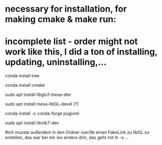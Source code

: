 # necessary for installation, for making cmake & make run:
# incomplete list - order might not work like this, I did a ton of installing, updating, uninstalling,...

conda install tree

conda install cmake

sudo apt install libglu1-mesa-dev

sudo apt install mesa-libGL-devel (?)

conda install -c conda-forge pugixml

sudo apt install libvtk7-dev

#ich musste außerdem in den Ordner /usr/lib einen FakeLink zu libGL.so erstellen, das war bei mir wo anders drin, das geht mit ln -s ...
